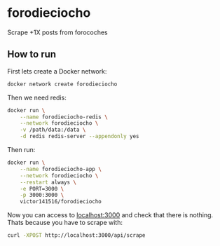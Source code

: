 # forodieciocho

Scrape +1X posts from forocoches

## How to run

First lets create a Docker network:

```sh
docker network create forodieciocho
```

Then we need redis:

```sh
docker run \
    --name forodieciocho-redis \
    --network forodieciocho \
    -v /path/data:/data \
    -d redis redis-server --appendonly yes
```

Then run:

```sh
docker run \
    --name forodieciocho-app \
    --network forodieciocho \
    --restart always \
    -e PORT=3000 \
    -p 3000:3000 \
    victor141516/forodieciocho
```

Now you can access to [localhost:3000](http://localhost:3000) and check that there is nothing.\
Thats because you have to scrape with:

```sh
curl -XPOST http://localhost:3000/api/scrape
```